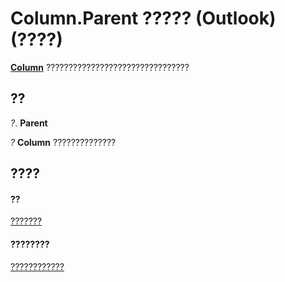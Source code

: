 
# Column.Parent ????? (Outlook)(????)

 **[Column](b7eb6916-2d80-57c3-2077-47a2a4c73185.md)** ????????????????????????????????


## ??

 _?_. **Parent**

 _?_ **Column** ??????????????


## ????


#### ??


[???????](b7eb6916-2d80-57c3-2077-47a2a4c73185.md)
#### ????????


[????????????](http://msdn.microsoft.com/library/c9b724b2-49e3-8cd5-95c7-0e4ea423df46%28Office.15%29.aspx)